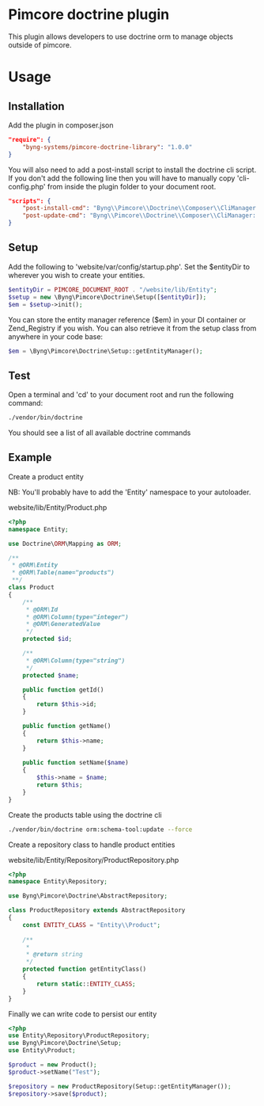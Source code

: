 # Pimcore doctrine plugin

This plugin allows developers to use doctrine orm to manage objects outside of pimcore.

# Usage

## Installation

Add the plugin in composer.json
```json
"require": {
    "byng-systems/pimcore-doctrine-library": "1.0.0"
}
```
You will also need to add a post-install script to install the doctrine cli script. If you don't add the following line then you will have to manually copy 'cli-config.php' from inside the plugin folder to your document root.
```json
"scripts": {
    "post-install-cmd": "Byng\\Pimcore\\Doctrine\\Composer\\CliManager::postInstall",
    "post-update-cmd": "Byng\\Pimcore\\Doctrine\\Composer\\CliManager::postInstall"
}
```

## Setup

Add the following to 'website/var/config/startup.php'. Set the $entityDir to wherever you wish to create your entities.
```php
$entityDir = PIMCORE_DOCUMENT_ROOT . "/website/lib/Entity";
$setup = new \Byng\Pimcore\Doctrine\Setup([$entityDir]);
$em = $setup->init();
```
You can store the entity manager reference ($em) in your DI container or Zend_Registry if you wish. You can also retrieve it from the setup class from anywhere in your code base:
```php
$em = \Byng\Pimcore\Doctrine\Setup::getEntityManager();
```

## Test

Open a terminal and 'cd' to your document root and run the following command:
```bash
./vendor/bin/doctrine
```
You should see a list of all available doctrine commands

## Example

Create a product entity

NB: You'll probably have to add the 'Entity' namespace to your autoloader.

website/lib/Entity/Product.php
```php
<?php
namespace Entity;

use Doctrine\ORM\Mapping as ORM;

/**
 * @ORM\Entity
 * @ORM\Table(name="products")
 **/
class Product
{
    /**
     * @ORM\Id
     * @ORM\Column(type="integer")
     * @ORM\GeneratedValue 
     */
    protected $id;

    /**
     * @ORM\Column(type="string")
     */
    protected $name;

    public function getId()
    {
        return $this->id;
    }

    public function getName()
    {
        return $this->name;
    }
    
    public function setName($name)
    {
        $this->name = $name;
        return $this;
    }
}
```

Create the products table using the doctrine cli

```bash
./vendor/bin/doctrine orm:schema-tool:update --force
```

Create a repository class to handle product entities

website/lib/Entity/Repository/ProductRepository.php
```php
<?php
namespace Entity\Repository;

use Byng\Pimcore\Doctrine\AbstractRepository;

class ProductRepository extends AbstractRepository
{
    const ENTITY_CLASS = "Entity\\Product";
    
    /**
     *
     * @return string
     */
    protected function getEntityClass()
    {
        return static::ENTITY_CLASS;
    }
}

```

Finally we can write code to persist our entity

```php
<?php
use Entity\Repository\ProductRepository;
use Byng\Pimcore\Doctrine\Setup;
use Entity\Product;

$product = new Product();
$product->setName("Test");

$repository = new ProductRepository(Setup::getEntityManager());
$repository->save($product);
```